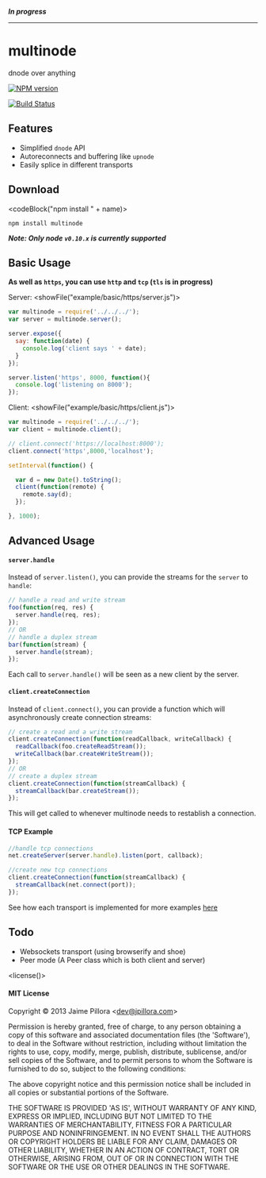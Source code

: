 
***In progress***

--------------

# <name>multinode</end>

<description>dnode over anything</end>

[![NPM version](https://nodei.co/npm/multinode.png?compact=true)](https://npmjs.org/package/multinode)

[![Build Status](https://travis-ci.org/jpillora/multinode.png)](https://travis-ci.org/jpillora/multinode)

## Features

* Simplified `dnode` API
* Autoreconnects and buffering like `upnode`
* Easily splice in different transports

## Download

<codeBlock("npm install " + name)>
```
npm install multinode
```
</end>

***Note: Only node `v0.10.x` is currently supported***

## Basic Usage

**As well as `https`, you can use `http` and `tcp` (`tls` is in progress)**

Server:
<showFile("example/basic/https/server.js")>
``` javascript
var multinode = require('../../../');
var server = multinode.server();

server.expose({
  say: function(date) {
    console.log('client says ' + date);
  }
});

server.listen('https', 8000, function(){
  console.log('listening on 8000');
});
```
</end>

Client:
<showFile("example/basic/https/client.js")>
``` javascript
var multinode = require('../../../');
var client = multinode.client();

// client.connect('https://localhost:8000');
client.connect('https',8000,'localhost');

setInterval(function() {

  var d = new Date().toString();
  client(function(remote) {
    remote.say(d);
  });

}, 1000);

```
</end>

## Advanced Usage

#### `server.handle`

Instead of `server.listen()`, you can
provide the streams for the `server` to `handle`:

``` javascript
// handle a read and write stream
foo(function(req, res) {
  server.handle(req, res);
});
// OR
// handle a duplex stream
bar(function(stream) {
  server.handle(stream);
});
```

Each call to `server.handle()` will be seen as a new
client by the server.

#### `client.createConnection`

Instead of `client.connect()`, you can provide a
function which will asynchronously create 
connection streams:

``` javascript
// create a read and a write stream
client.createConnection(function(readCallback, writeCallback) {
  readCallback(foo.createReadStream());
  writeCallback(bar.createWriteStream());
});
// OR
// create a duplex stream
client.createConnection(function(streamCallback) {
  streamCallback(bar.createStream());
});
```

This will get called to whenever <name>multinode</end>
needs to restablish a connection.

#### TCP Example

``` js
//handle tcp connections
net.createServer(server.handle).listen(port, callback);

//create new tcp connections
client.createConnection(function(streamCallback) {
  streamCallback(net.connect(port));
});
```

See how each transport is implemented for more
examples [here](src/transports)

## Todo

* Websockets transport (using browserify and shoe)
* Peer mode (A Peer class which is both client and server)

<license()>
#### MIT License

Copyright &copy; 2013 Jaime Pillora &lt;dev@jpillora.com&gt;

Permission is hereby granted, free of charge, to any person obtaining
a copy of this software and associated documentation files (the
'Software'), to deal in the Software without restriction, including
without limitation the rights to use, copy, modify, merge, publish,
distribute, sublicense, and/or sell copies of the Software, and to
permit persons to whom the Software is furnished to do so, subject to
the following conditions:

The above copyright notice and this permission notice shall be
included in all copies or substantial portions of the Software.

THE SOFTWARE IS PROVIDED 'AS IS', WITHOUT WARRANTY OF ANY KIND,
EXPRESS OR IMPLIED, INCLUDING BUT NOT LIMITED TO THE WARRANTIES OF
MERCHANTABILITY, FITNESS FOR A PARTICULAR PURPOSE AND NONINFRINGEMENT.
IN NO EVENT SHALL THE AUTHORS OR COPYRIGHT HOLDERS BE LIABLE FOR ANY
CLAIM, DAMAGES OR OTHER LIABILITY, WHETHER IN AN ACTION OF CONTRACT,
TORT OR OTHERWISE, ARISING FROM, OUT OF OR IN CONNECTION WITH THE
SOFTWARE OR THE USE OR OTHER DEALINGS IN THE SOFTWARE.
</end>
